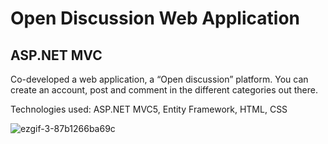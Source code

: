 # Open Discussion Web Application
## ASP.NET MVC 

Co-developed a web application, a “Open discussion” platform. You can create an account, post and comment in the different categories out there. 

Technologies used: ASP.NET MVC5, Entity Framework, HTML, CSS

![ezgif-3-87b1266ba69c](https://user-images.githubusercontent.com/56735903/110000157-a887e780-7d1b-11eb-9ac7-b0fb15b012fa.gif)
